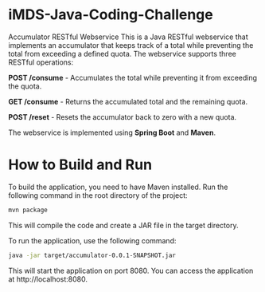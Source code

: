 # iMDS-Java-Coding-Challenge

Accumulator RESTful Webservice
This is a Java RESTful webservice that implements an accumulator that keeps track of a total while preventing the total from exceeding a defined quota. The webservice supports three RESTful operations:

**POST /consume** - Accumulates the total while preventing it from exceeding the quota.

**GET /consume** - Returns the accumulated total and the remaining quota.

**POST /reset** - Resets the accumulator back to zero with a new quota.

The webservice is implemented using **Spring Boot** and **Maven**.


# How to Build and Run
To build the application, you need to have Maven installed. Run the following command in the root directory of the project:

```bash
mvn package
```

This will compile the code and create a JAR file in the target directory.

To run the application, use the following command:
```bash
java -jar target/accumulator-0.0.1-SNAPSHOT.jar
```

This will start the application on port 8080. You can access the application at http://localhost:8080.
